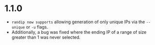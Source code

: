 # 1.1.0

* `randip now supports` allowing generation of only unique IPs via the `--unique`
or `-u` flags.
* Additionally, a bug was fixed where the ending IP of a range of size greater
than 1 was never selected.
